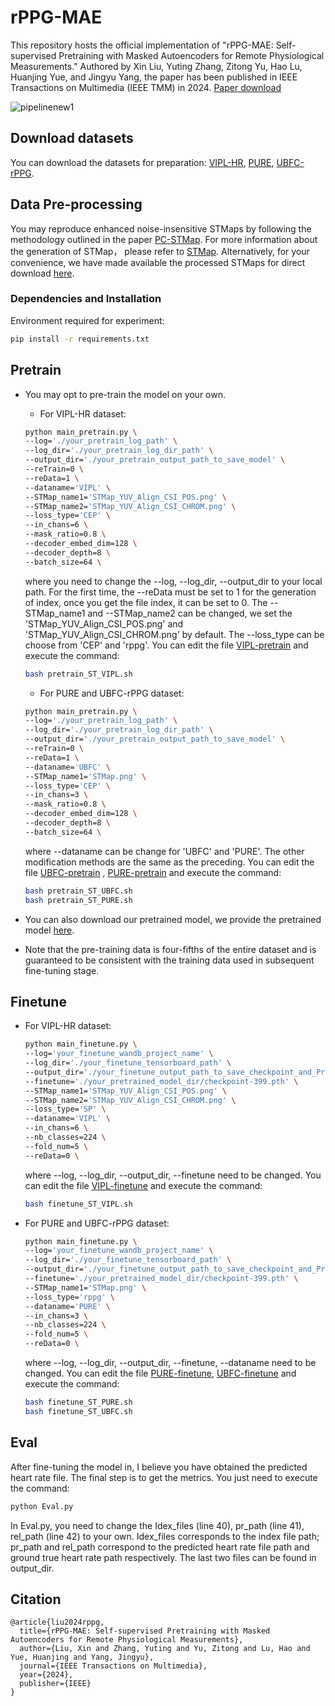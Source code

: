 # rPPG-MAE

This repository hosts the official implementation of "rPPG-MAE: Self-supervised Pretraining with Masked Autoencoders for Remote Physiological Measurements." Authored by Xin Liu, Yuting Zhang, Zitong Yu, Hao Lu, Huanjing Yue, and Jingyu Yang, the paper has been published in IEEE Transactions on Multimedia (IEEE TMM) in 2024. [Paper download](https://arxiv.org/abs/2306.02301)

![pipelinenew1](https://github.com/keke-nice/rPPG-MAE/assets/83239988/0403c8eb-c2e6-4503-8824-74295720edc1)

## Download datasets

You can download the datasets for preparation: [VIPL-HR](https://vipl.ict.ac.cn/resources/databases/201811/t20181129_32716.html), [PURE](https://www.tu-ilmenau.de/en/university/departments/department-of-computer-science-and-automation/profile/institutes-and-groups/institute-of-computer-and-systems-engineering/group-for-neuroinformatics-and-cognitive-robotics/data-sets-code/pulse-rate-detection-dataset-pure), [UBFC-rPPG](https://sites.google.com/view/ybenezeth/ubfcrppg).

## Data Pre-processing

You may reproduce enhanced noise-insensitive STMaps by following the methodology outlined in the paper [PC-STMap](https://github.com/keke-nice/rPPG-MAE/blob/main/Data/STMap_CSI.py). For more information about the generation of STMap， please refer to [STMap](https://github.com/EnVision-Research/NEST-rPPG/tree/main/STMap). Alternatively, for your convenience, we have made available the processed STMaps for direct download  [here](https://github.com/keke-nice/rPPG-MAE/blob/main/Data/get_STMap.txt). 

### Dependencies and Installation

Environment required for experiment:

```sh
pip install -r requirements.txt
```

## Pretrain

- You may opt to pre-train the model on your own.

  - For VIPL-HR dataset:

  ```sh
  python main_pretrain.py \ 
  --log='./your_pretrain_log_path' \
  --log_dir='./your_pretrain_log_dir_path' \
  --output_dir='./your_pretrain_output_path_to_save_model' \
  --reTrain=0 \
  --reData=1 \
  --dataname='VIPL' \
  --STMap_name1='STMap_YUV_Align_CSI_POS.png' \
  --STMap_name2='STMap_YUV_Align_CSI_CHROM.png' \
  --loss_type='CEP' \
  --in_chans=6 \
  --mask_ratio=0.8 \
  --decoder_embed_dim=128 \
  --decoder_depth=8 \
  --batch_size=64 \
  ```

  where you need to change the --log, --log_dir, --output_dir to your local path. For the first time, the --reData must be set to 1 for the generation of index, once you get the file index, it can be set to 0. The  --STMap_name1 and  --STMap_name2 can be changed, we set the 'STMap_YUV_Align_CSI_POS.png' and 'STMap_YUV_Align_CSI_CHROM.png' by default. The --loss_type can be choose from 'CEP' and 'rppg'. You can edit the file [VIPL-pretrain](https://github.com/keke-nice/rPPG-MAE/blob/main/pretrain_ST_VIPL.sh) and execute the command:

  ```sh
  bash pretrain_ST_VIPL.sh
  ```

  - For PURE and UBFC-rPPG dataset:

  ```sh
  python main_pretrain.py \ 
  --log='./your_pretrain_log_path' \
  --log_dir='./your_pretrain_log_dir_path' \
  --output_dir='./your_pretrain_output_path_to_save_model' \
  --reTrain=0 \
  --reData=1 \
  --dataname='UBFC' \
  --STMap_name1='STMap.png' \
  --loss_type='CEP' \
  --in_chans=3 \
  --mask_ratio=0.8 \
  --decoder_embed_dim=128 \
  --decoder_depth=8 \
  --batch_size=64 \
  ```

  where --dataname can be change for 'UBFC' and 'PURE'. The other modification methods are the same as the preceding. You can edit the file [UBFC-pretrain](https://github.com/keke-nice/rPPG-MAE/blob/main/pretrain_ST_UBFC.sh) , [PURE-pretrain](https://github.com/keke-nice/rPPG-MAE/blob/main/pretrain_ST_PURE.sh) and execute the command:

  ```sh
  bash pretrain_ST_UBFC.sh
  bash pretrain_ST_PURE.sh
  ```

- You can also download our pretrained model, we provide the pretrained model [here](https://github.com/keke-nice/rPPG-MAE/tree/main/pretrained_model).
- Note that the pre-training data is four-fifths of the entire dataset and is guaranteed to be consistent with the training data used in subsequent fine-tuning stage.

## Finetune

- For VIPL-HR dataset:

  ```sh
  python main_finetune.py \
  --log='your_finetune_wandb_project_name' \
  --log_dir='./your_finetune_tensorboard_path' \
  --output_dir='./your_finetune_output_path_to_save_checkpoint_and_Predicted_HR'\
  --finetune='./your_pretrained_model_dir/checkpoint-399.pth' \
  --STMap_name1='STMap_YUV_Align_CSI_POS.png' \
  --STMap_name2='STMap_YUV_Align_CSI_CHROM.png' \
  --loss_type='SP' \
  --dataname='VIPL' \
  --in_chans=6 \
  --nb_classes=224 \
  --fold_num=5 \
  --reData=0 \
  ```

  where --log, --log_dir, --output_dir, --finetune need to be changed. You can edit the file [VIPL-finetune](https://github.com/keke-nice/rPPG-MAE/blob/main/finetune_ST_VIPL.sh) and execute the command:

  ```sh
  bash finetune_ST_VIPL.sh
  ```

- For PURE and UBFC-rPPG dataset:

  ```sh
  python main_finetune.py \
  --log='your_finetune_wandb_project_name' \
  --log_dir='./your_finetune_tensorboard_path' \
  --output_dir='./your_finetune_output_path_to_save_checkpoint_and_Predicted_HR' \
  --finetune='./your_pretrained_model_dir/checkpoint-399.pth' \
  --STMap_name1='STMap.png' \
  --loss_type='rppg' \
  --dataname='PURE' \
  --in_chans=3 \
  --nb_classes=224 \
  --fold_num=5 \
  --reData=0 \
  ```

  where --log, --log_dir, --output_dir, --finetune, --dataname need to be changed. You can edit the file [PURE-finetune](https://github.com/keke-nice/rPPG-MAE/blob/main/finetune_ST_PURE.sh), [UBFC-finetune](https://github.com/keke-nice/rPPG-MAE/blob/main/finetune_ST_UBFC.sh) and execute the command:

  ```sh
  bash finetune_ST_PURE.sh
  bash finetune_ST_UBFC.sh
  ```

## Eval

After fine-tuning the model in, I believe you have obtained the predicted heart rate file. The final step is to get the metrics. You just need to execute the command:

```sh
python Eval.py
```

In Eval.py, you need to change the Idex_files (line 40), pr_path (line 41), rel_path (line 42) to your own. Idex_files corresponds to the index file path; pr_path and rel_path correspond to the predicted heart rate file path and ground true heart rate path respectively. The last two files can be found in output_dir.

## Citation

```
@article{liu2024rppg,
  title={rPPG-MAE: Self-supervised Pretraining with Masked Autoencoders for Remote Physiological Measurements},
  author={Liu, Xin and Zhang, Yuting and Yu, Zitong and Lu, Hao and Yue, Huanjing and Yang, Jingyu},
  journal={IEEE Transactions on Multimedia},
  year={2024},
  publisher={IEEE}
}
```

